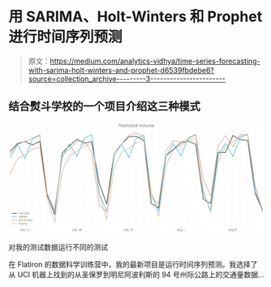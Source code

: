 # 用 SARIMA、Holt-Winters 和 Prophet 进行时间序列预测

> 原文：<https://medium.com/analytics-vidhya/time-series-forecasting-with-sarima-holt-winters-and-prophet-d6539fbdebe6?source=collection_archive---------3----------------------->

## 结合熨斗学校的一个项目介绍这三种模式

![](img/2f0db43e62c7d169051635afd40442f5.png)

对我的测试数据运行不同的测试

在 Flatiron 的数据科学训练营中，我的最新项目是运行时间序列预测。我选择了从 UCI 机器上找到的从圣保罗到明尼阿波利斯的 94 号州际公路上的交通量数据…
